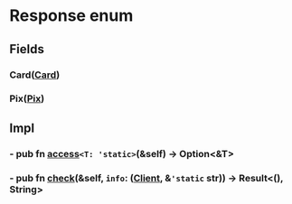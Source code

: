 # Response enum

## Fields

### Card([**Card**](./s_card.md))
### Pix([**Pix**](./s_pix.md))

## Impl

### - pub fn [access](./response/access.md)`<T: 'static>`(&self) -> Option<&T>

### - pub fn [check](./response/check.md)(&self, `info`: ([**Client**](../client.md), &`'static` str)) -> Result<(), **String**>